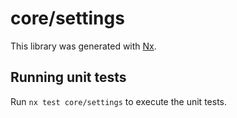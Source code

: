 # core/settings

This library was generated with [Nx](https://nx.dev).

## Running unit tests

Run `nx test core/settings` to execute the unit tests.
